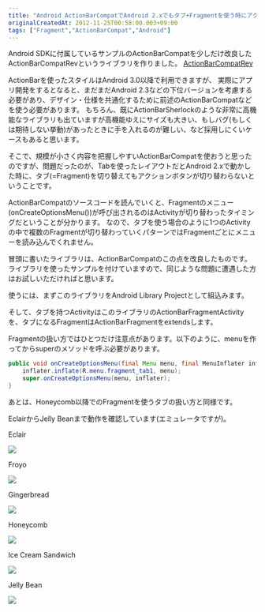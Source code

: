 ```yaml
---
title: "Android ActionBarCompatでAndroid 2.xでもタブ+Fragmentを使う時にアクションボタンが切り替わるようにする"
originalCreatedAt: 2012-11-25T00:58:00.003+09:00
tags: ["Fragment","ActionBarCompat","Android"]
---
```

Android SDKに付属しているサンプルのActionBarCompatを少しだけ改良した ActionBarCompatRevというライブラリを作りました。
[ActionBarCompatRev](https://bitbucket.org/ksoichiro/actionbarcompatrev/overview)
<!--more-->
ActionBarを使ったスタイルはAndroid 3.0以降で利用できますが、
実際にアプリ開発をするとなると、まだまだAndroid 2.3などの下位バージョンを考慮する必要があり、デザイン・仕様を共通化するために前述のActionBarCompatなどを使う必要があります。
もちろん、既にActionBarSherlockのような非常に高機能なライブラリも出ていますが高機能ゆえにサイズも大きい、もしバグ(もしくは期待しない挙動)があったときに手を入れるのが難しい、など採用しにくいケースもあると思います。

そこで、規模が小さく内容を把握しやすいActionBarCompatを使おうと思ったのですが、問題だったのが、Tabを使ったレイアウトだとAndroid 2.xで動かした時に、タブ(=Fragment)を切り替えてもアクションボタンが切り替わらないということです。

ActionBarCompatのソースコードを読んでいくと、Fragmentのメニュー(onCreateOptionsMenu())が呼び出されるのはActivityが切り替わったタイミングだということが分かります。
なので、タブを使う場合のように1つのActivityの中で複数のFragmentが切り替わっていくパターンではFragmentごとにメニューを読み込んでくれません。

冒頭に書いたライブラリは、ActionBarCompatのこの点を改良したものです。
ライブラリを使ったサンプルを付けていますので、同じような問題に遭遇した方はお試しいただければと思います。

使うには、まずこのライブラリをAndroid Library Projectとして組込みます。

そして、タブを持つActivityはこのライブラリのActionBarFragmentActivityを、タブになるFragmentはActionBarFragmentをextendsします。

Fragmentの扱い方ではひとつだけ注意点があります。以下のように、menuを作ってからsuperのメソッドを呼ぶ必要があります。

```java
public void onCreateOptionsMenu(final Menu menu, final MenuInflater inflater) {
    inflater.inflate(R.menu.fragment_tab1, menu);
    super.onCreateOptionsMenu(menu, inflater);
} 
```

あとは、Honeycomb以降でのFragmentを使うタブの扱い方と同様です。

EclairからJelly Beanまで動作を確認しています(エミュレータですが)。

Eclair

[![](/img/2012-11-android-actionbarcompatandroid_1.png)](/img/2012-11-android-actionbarcompatandroid_1.png)

Froyo

[![](/img/2012-11-android-actionbarcompatandroid_2.png)](/img/2012-11-android-actionbarcompatandroid_2.png)

Gingerbread

[![](/img/2012-11-android-actionbarcompatandroid_3.png)](/img/2012-11-android-actionbarcompatandroid_3.png)

Honeycomb

[![](/img/2012-11-android-actionbarcompatandroid_4.png)](/img/2012-11-android-actionbarcompatandroid_4.png)

Ice Cream Sandwich

[![](/img/2012-11-android-actionbarcompatandroid_5.png)](/img/2012-11-android-actionbarcompatandroid_5.png)

Jelly Bean

[![](/img/2012-11-android-actionbarcompatandroid_6.png)](/img/2012-11-android-actionbarcompatandroid_6.png)
